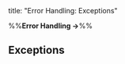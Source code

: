 <frontmatter>
title: "Error Handling: Exceptions"
</frontmatter>

<link rel="stylesheet" href="{{baseUrl}}/css/textbook.css">

<div class="website-content">

%%**Error Handling →**%%

## Exceptions

<div id="main">

<include src="what/embed.md" boilerplate  />
<include src="how/embed.md" boilerplate  />
<include src="when/embed.md" boilerplate  />

</div>

</div>
